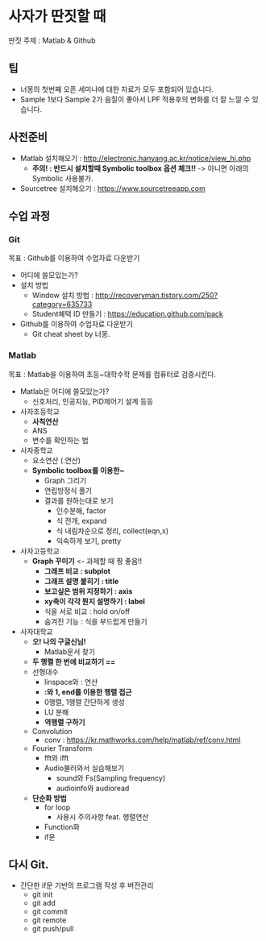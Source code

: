 # 사자가 딴짓할 때

딴짓 주제 : Matlab & Github

## 팁
- 너몽의 첫번째 오픈 세미나에 대한 자료가 모두 포함되어 있습니다.
- Sample 1보다 Sample 2가 음질이 좋아서 LPF 적용후의 변화를 더 잘 느낄 수 있습니다.

## 사전준비
- Matlab 설치해오기 : http://electronic.hanyang.ac.kr/notice/view_hi.php
  - **주의! : 반드시 설치할때 Symbolic toolbox 옵션 체크!!** -> 아니면 아래의 Symbolic 사용불가.
- Sourcetree 설치해오기 : https://www.sourcetreeapp.com

## 수업 과정
### Git
목표 : Github를 이용하여 수업자료 다운받기
- 어디에 쓸모있는가?
- 설치 방법
  - Window 설치 방법 : http://recoveryman.tistory.com/250?category=635733
  - Student혜택 ID 만들기 : https://education.github.com/pack
- Github를 이용하여 수업자료 다운받기
  - Git cheat sheet by 너몽.
### Matlab
목표 : Matlab을 이용하여 초등~대학수학 문제를 컴퓨터로 검증시킨다.
- Matlab은 어디에 쓸모있는가?
  - 신호처리, 인공지능, PID제어기 설계 등등
- 사자초등학교
  - **사칙연산**
  - ANS
  - 변수를 확인하는 법
- 사자중학교
  - 요소연산 (.연산)
  - **Symbolic toolbox를 이용한~**
    - Graph 그리기
    - 연립방정식 풀기
    - 결과를 원하는대로 보기
      - 인수분해, factor
      - 식 전개, expand
      - 식 내림차순으로 정리, collect(eqn,x)
      - 익숙하게 보기, pretty
- 사자고등학교
  - **Graph 꾸미기** <- 과제할 때 짱 좋음!!
    - **그래프 비교 : subplot**
    - **그래프 설명 붙히기 : title**
    - **보고싶은 범위 지정하기 : axis**
    - **xy축이 각각 뭔지 설명하기 : label**
    - 식을 서로 비교 : hold on/off
    - 숨겨진 기능 : 식을 부드럽게 만들기
- 사자대학교
  - **오! 나의 구글신님!**
    - Matlab문서 찾기
  - **두 행렬 한 번에 비교하기 ==**
  - 선형대수
    - linspace와 : 연산
    - **:와 1, end를 이용한 행렬 접근**
    - 0행렬, 1행렬 간단하게 생성
    - LU 분해
    - **역행렬 구하기**
  - Convolution
    - conv : https://kr.mathworks.com/help/matlab/ref/conv.html
  - Fourier Transform
    - fft와 ifft
    - Audio불러와서 실습해보기
      - sound와 Fs(Sampling frequency)
      - audioinfo와 audioread
  - **단순화 방법**
    - for loop
      - 사용시 주의사항 feat. 행렬연산
    - Function화
    - if문
## 다시 Git.
- 간단한 if문 기반의 프로그램 작성 후 버전관리 
  - git init
  - git add
  - git commit
  - git remote
  - git push/pull
